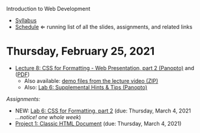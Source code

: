 Introduction to Web Development

- [Syllabus](syllabus.md)
- [Schedule](schedule.md)   &lArr; running list of all the slides, assignments, and related links

# Thursday, February 25, 2021

- [Lecture 8: CSS for Formatting - Web Presentation, part 2 (Panopto)](https://rochester.hosted.panopto.com/Panopto/Pages/Viewer.aspx?id=13de1de9-768e-4eec-bd80-acda001fbd34) and ([PDF](08-web-presentation2/css-for-formatting2.pdf)) 
  - Also available: [demo files from the lecture video (ZIP)](08-web-presentation2/demo.zip)
  - Also: [Lab 6: Supplemental Hints & Tips (Panopto)](https://rochester.hosted.panopto.com/Panopto/Pages/Viewer.aspx?id=424169a0-cd19-4452-84ae-acda0027de70)

*Assignments:*

- NEW: [Lab 6: CSS for Formatting, part 2](lab06-css-for-formatting2/instructions.md) (due: Thursday, March 4, 2021 *...notice! one whole week*)
- [Project 1: Classic HTML Document](project01-classic-html-document/instructions.md) (due: Thursday, March 4, 2021)